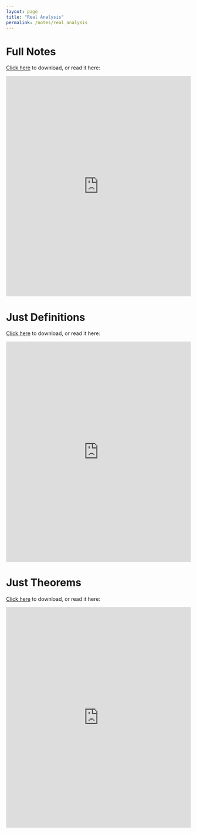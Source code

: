 ```yaml
---
layout: page
title: "Real Analysis"
permalink: /notes/real_analysis
---
```


# Full Notes

<a href="https://raw.githubusercontent.com/Tristanchaang/tristanchaang.github.io/main/pages/notes/real_analysis/18100BNotesFull.pdf" download>Click here</a> to download, or read it here:

<embed src="https://drive.google.com/viewerng/
viewer?embedded=true&url=http://tristanchaang.github.io/pages/notes/real_analysis/18100BNotesFull.pdf" width="100%" height="600px" />

# Just Definitions

<a href="https://raw.githubusercontent.com/Tristanchaang/tristanchaang.github.io/main/pages/notes/real_analysis/18100BNotesDefinitions.pdf" download>Click here</a> to download, or read it here:

<embed src="https://drive.google.com/viewerng/
viewer?embedded=true&url=http://tristanchaang.github.io/pages/notes/real_analysis/18100BNotesDefinitions.pdf" width="100%" height="600px" />

# Just Theorems

<a href="https://raw.githubusercontent.com/Tristanchaang/tristanchaang.github.io/main/pages/notes/real_analysis/18100BNotesTheorems.pdf" download>Click here</a> to download, or read it here:

<embed src="https://drive.google.com/viewerng/
viewer?embedded=true&url=http://tristanchaang.github.io/pages/notes/real_analysis/18100BNotesTheorems.pdf" width="100%" height="600px" />